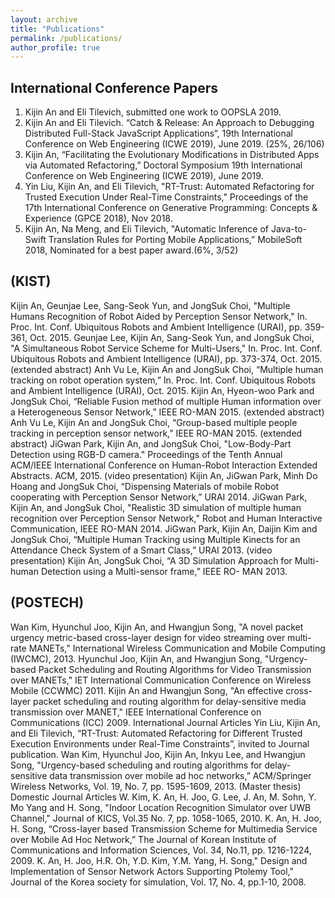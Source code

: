 ```yaml
---
layout: archive
title: "Publications"
permalink: /publications/
author_profile: true
---
```


International Conference Papers
---
1. Kijin An and Eli Tilevich, submitted one work to OOPSLA 2019.
2. Kijin An and Eli Tilevich. “Catch & Release: An Approach to Debugging Distributed Full-Stack JavaScript Applications“, 19th International Conference on Web Engineering (ICWE 2019), June 2019. (25%, 26/106)
3. Kijin An, “Facilitating the Evolutionary Modifications in Distributed Apps via Automated Refactoring,” Doctoral Symposium 19th International Conference on Web Engineering (ICWE 2019), June 2019. 
4. Yin Liu, Kijin An, and Eli Tilevich, "RT-Trust: Automated Refactoring for Trusted Execution Under Real-Time Constraints," Proceedings of the 17th International Conference on Generative Programming: Concepts & Experience (GPCE 2018), Nov 2018.
5. Kijin An, Na Meng, and Eli Tilevich, "Automatic Inference of Java-to-Swift Translation Rules for Porting Mobile Applications,” MobileSoft 2018, Nominated for a best paper award.(6%, 3/52)

(KIST)
---
Kijin An, Geunjae Lee, Sang-Seok Yun, and JongSuk Choi, "Multiple Humans Recognition of Robot Aided by Perception Sensor Network," In. Proc. Int. Conf. Ubiquitous Robots and Ambient Intelligence (URAI), pp. 359-361, Oct. 2015.
Geunjae Lee, Kijin An, Sang-Seok Yun, and JongSuk Choi, "A Simultaneous Robot Service Scheme for Multi-Users," In. Proc. Int. Conf. Ubiquitous Robots and Ambient Intelligence (URAI), pp. 373-374, Oct. 2015. (extended abstract)
Anh Vu Le, Kijin An and JongSuk Choi, “Multiple human tracking on robot operation system,” In. Proc. Int. Conf. Ubiquitous Robots and Ambient Intelligence (URAI), Oct. 2015.
Kijin An, Hyeon-woo Park and JongSuk Choi, “Reliable Fusion method of multiple Human information over a Heterogeneous Sensor Network,” IEEE RO-MAN 2015. (extended abstract)
Anh Vu Le, Kijin An and JongSuk Choi, “Group-based multiple people tracking in perception sensor network,” IEEE RO-MAN 2015. (extended abstract)
JiGwan Park, Kijin An, and JongSuk Choi, "Low-Body-Part Detection using RGB-D camera." Proceedings of the Tenth Annual ACM/IEEE International Conference on Human-Robot Interaction Extended Abstracts. ACM, 2015. (video presentation)
Kijin An, JiGwan Park, Minh Do Hoang and JongSuk Choi, “Dispensing Materials of mobile Robot cooperating with Perception Sensor Network,” URAI 2014.
JiGwan Park, Kijin An, and JongSuk Choi, "Realistic 3D simulation of multiple human recognition over Perception Sensor Network," Robot and Human Interactive Communication, IEEE RO-MAN 2014.
JiGwan Park, Kijin An, Daijin Kim and JongSuk Choi, “Multiple Human Tracking using Multiple Kinects for an Attendance Check System of a Smart Class,” URAI 2013. (video presentation)
Kijin An, JongSuk Choi, “A 3D Simulation Approach for Multi-human Detection using a Multi-sensor frame,” IEEE RO- MAN 2013.

(POSTECH)
---
Wan Kim, Hyunchul Joo, Kijin An, and Hwangjun Song, "A novel packet urgency metric-based cross-layer design for video streaming over multi-rate MANETs," International Wireless Communication and Mobile Computing (IWCMC), 2013.
Hyunchul Joo, Kijin An, and Hwangjun Song, "Urgency-based Packet Scheduling and Routing Algorithms for Video Transmission over MANETs," IET International Communication Conference on Wireless Mobile (CCWMC) 2011.
Kijin An and Hwangjun Song, "An effective cross-layer packet scheduling and routing algorithm for delay-sensitive media transmission over MANET," IEEE International Conference on Communications (ICC) 2009.
International Journal Articles
Yin Liu, Kijin An, and Eli Tilevich, “RT-Trust: Automated Refactoring for Different Trusted Execution Environments under Real-Time Constraints”, invited to Journal publication.
Wan Kim, Hyunchul Joo, Kijin An, Inkyu Lee, and Hwangjun Song, "Urgency-based scheduling and routing algorithms for delay-sensitive data transmission over mobile ad hoc networks,” ACM/Springer Wireless Networks, Vol. 19, No. 7, pp. 1595-1609, 2013. (Master thesis)
Domestic Journal Articles
W. Kim, K. An, H. Joo, G. Lee, J. An, M. Sohn, Y. Mo Yang and H. Song, "Indoor Location Recognition Simulator over UWB Channel," Journal of KICS, Vol.35 No. 7, pp. 1058-1065, 2010.
K. An, H. Joo, H. Song, “Cross-layer based Transmission Scheme for Multimedia Service over Mobile Ad Hoc Network,” The Journal of Korean Institute of Communications and Information Sciences, Vol. 34, No.11, pp. 1216-1224, 2009.
K. An, H. Joo, H.R. Oh, Y.D. Kim, Y.M. Yang, H. Song," Design and Implementation of Sensor Network Actors Supporting Ptolemy Tool," Journal of the Korea society for simulation, Vol. 17, No. 4, pp.1-10, 2008.
